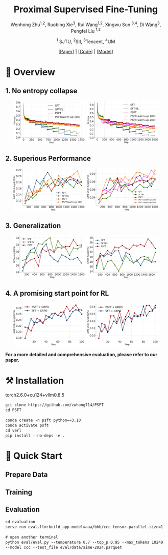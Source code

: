 <div align="center">
<h1>Proximal Supervised Fine-Tuning
</h1>
Wenhong Zhu<sup>1,2</sup>, Ruobing Xie<sup>3</sup>, Rui Wang<sup>1,2</sup>, Xingwu Sun <sup>3,4</sup>, Di Wang<sup>3</sup>,  Pengfei Liu <sup>1,2</sup>

<sup>1</sup> SJTU,   <sup>2</sup>SII, <sup>3</sup>Tencent, <sup>4</sup>UM

[<a href="https://github.com/zwhong714/PSFT">Paper</a>] | [<a href="https://github.com/zwhong714/PSFT">Code</a>] | [<a href="https://huggingface.co/wh-zhu">Model</a>]
</div>

# 📖 Overview


## 1. No entropy collapse
<p align="center">
  <img src="./img/qwen_entropy.png" alt="图1" width="45%"/>
  <img src="./img/llama-entropy.png" alt="图2" width="45%"/>
</p>

## 2. Superious Performance

<p align="center">
  <img src="./img/qwen-acc.png" alt="图1" width="45%"/>
  <img src="./img/llama-acc.png" alt="图2" width="45%"/>
</p>


## 3. Generalization

<p align="center">
  <img src="./img/qwen_gpqa.png" alt="图1" width="45%"/>
  <img src="./img/llama-gpqa.png" alt="图2" width="45%"/>
</p>

## 4. A promising start point for RL 

<p align="center">
  <img src="./img/qwen_rl_acc.png" alt="图1" width="45%"/>
  <img src="./img/llama-rl-acc.png" alt="图2" width="45%"/>
</p>


**For a more detailed and comprehensive evaluation, please refer to our paper.**


# ⚒️ Installation

torch2.6.0+cu124+vllm0.8.5

```
git clone https://github.com/zwhong714/PSFT
cd PSFT

conda create -n psft python==3.10
conda activate psft
cd verl
pip install --no-deps -e .
```

# 🚀 Quick Start

## Prepare Data


## Training

## Evaluation

```
cd evaluation
serve run eval.llm:build_app model=aaa/bbb/ccc tensor-parallel-size=1

# open another terminal
python eval/eval.py --temperature 0.7 --top_p 0.95 --max_tokens 10240 --model ccc --test_file eval/data/aime-2024.parquet
```
